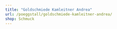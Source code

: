 ```yaml
---
title: "Goldschmiede Kamleitner Andrea"
url: /poeggstall/goldschmiede-kamleitner-andrea/
shop: Schmuck
---
```

